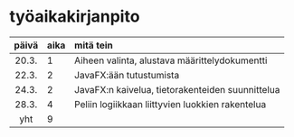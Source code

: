 # työaikakirjanpito

| päivä | aika | mitä tein  |
| :----:|:-----| :-----|
| 20.3. | 1    | Aiheen valinta, alustava määrittelydokumentti |
| 22.3. | 2    | JavaFX:ään tutustumista |
| 24.3. | 2    | JavaFX:n kaivelua, tietorakenteiden suunnittelua |
| 28.3. | 4    | Peliin logiikkaan liittyvien luokkien rakentelua |
| yht   | 9    | | 
